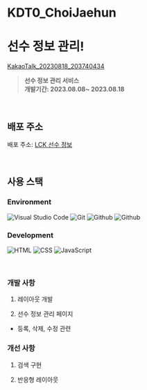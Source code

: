 # KDT0_ChoiJaehun

# 선수 정보 관리!
[KakaoTalk_20230818_203740434](<img width="500" src="https://github.com/KDT1-FE/Y_FE_JAVASCRIPT_PICTURE/assets/38286505/c8f4339c-c4ea-4f14-a171-326767d497a4"/>)


> **선수 정보 관리 서비스** <br/> **개발기간: 2023.08.08~ 2023.08.18**

<br>

## 배포 주소

배포 주소: <a href="https://admirable-choux-a64fe0.netlify.app/">LCK 선수 정보</a>

<br>

## 사용 스택

### Environment

![Visual Studio Code](https://img.shields.io/badge/Visual%20Studio%20Code-007ACC?style=for-the-badge&logo=Visual%20Studio%20Code&logoColor=white)
![Git](https://img.shields.io/badge/Git-F05032?style=for-the-badge&logo=Git&logoColor=white)
![Github](https://img.shields.io/badge/GitHub-181717?style=for-the-badge&logo=GitHub&logoColor=white)
![Github](https://img.shields.io/badge/firebase-ffca28?style=for-the-badge&logo=firebase&logoColor=black)

### Development

![HTML](https://img.shields.io/badge/HTML5-E34F26?style=for-the-badge&logo=html5&logoColor=white)
![CSS](https://img.shields.io/badge/CSS3-1572B6?style=for-the-badge&logo=css3&logoColor=white)
![JavaScript](https://img.shields.io/badge/JavaScript-F7DF1E?style=for-the-badge&logo=Javascript&logoColor=white)

<br />

### 개발 사항

1. 레이아웃 개발

2. 선수 정보 관리 페이지

- 등록, 삭제, 수정 관련

### 개선 사항

1. 검색 구현

2. 반응형 레이아웃
